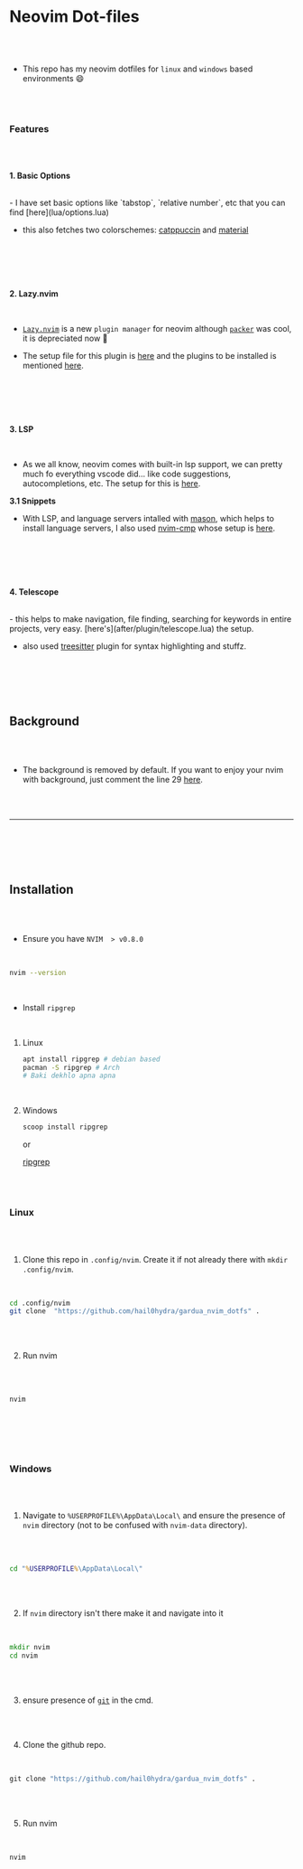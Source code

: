 # Neovim Dot-files

<br>
<br>

- This repo has my neovim dotfiles for `linux` and `windows` based environments :smile:

<br>
<br>

### Features

<br>
<br>

__1. Basic Options__

<br>
  - I have set basic options like `tabstop`, `relative number`, etc that you can find [here](lua/options.lua)

  - this also fetches two colorschemes: [catppuccin](https://github.com/catppuccin/nvim) and [material](https://github.com/kaicataldo/material.vim/)


<br>
<br>
<br>
<br>

__2. Lazy.nvim__

<br>

  - [`Lazy.nvim`](https://github.com/folke/lazy.nvim) is a new `plugin manager` for neovim although [`packer`](https://github.com/wbthomason/packer.nvim) was cool, it is depreciated now :smiling_face_with_tear:

  - The setup file for this plugin is [here](lua/plugin.lua) and the plugins to be installed is mentioned [here](lua/pluginlist.lua).

<br>
<br>
<br>
<br>

__3. LSP__

<br>

  - As we all know, neovim comes with built-in lsp support, we can pretty much fo everything vscode did... like code suggestions, autocompletions, etc. The setup for this is [here](after/plugin/lsp.lua).

  __3.1 Snippets__
  
   - With LSP, and language servers intalled with [mason](https://github.com/williamboman/mason.nvim), which helps to install language servers, I also used [nvim-cmp](https://github.com/hrsh7th/nvim-cmp) whose setup is [here](after/plugin/cmp.lua).

<br>
<br>
<br>
<br>

__4. Telescope__

<br>
  - this helps to make navigation, file finding, searching for keywords in entire projects, very easy. [here's](after/plugin/telescope.lua) the setup.
 
  - also used [treesitter](https://github.com/nvim-treesitter/nvim-treesitter) plugin for syntax highlighting and stuffz.

<br>
<br>
<br>
<br>

## Background

<br>
<br>

- The background is removed by default. If you want to enjoy your nvim with background, just comment the line 29 [here](lua/options.lua).

<br>
<br>

---

<br>
<br>
<br>
<br>

## Installation

<br>
<br>


- Ensure you have `NVIM  > v0.8.0`

<br>

```bash
nvim --version
```

<br>

- Install `ripgrep`

<br>

  1. Linux

     ```bash
     apt install ripgrep # debian based
     pacman -S ripgrep # Arch
     # Baki dekhlo apna apna
     ```
<br>

  2. Windows

     ```cmd
     scoop install ripgrep
     ```

     or

     [ripgrep](https://stackoverflow.com/questions/76666894/how-to-install-ripgrep-on-windows)

<br>
<br>

### Linux


<br>
<br>

1. Clone this repo in `.config/nvim`. Create it if not already there with `mkdir .config/nvim`.

<br>

```bash
cd .config/nvim
git clone  "https://github.com/hail0hydra/gardua_nvim_dotfs" .
```

<br>
<br>

 2. Run nvim

<br>
<br>

```bash
nvim
```

<br>
<br>
<br>
<br>


### Windows

<br>
<br>

1. Navigate to `%USERPROFILE%\AppData\Local\` and ensure the presence of `nvim` directory (not to be confused with `nvim-data` directory).

<br>
<br>

 ```cmd
cd "%USERPROFILE%\AppData\Local\"
```

<br>
<br>

2. If `nvim` directory isn't there make it and navigate into it

<br>

```cmd
mkdir nvim
cd nvim
```

<br>
<br>

3. ensure presence of [`git`](https://github.com/git-guides/install-git) in the cmd.

<br>
<br>

4. Clone the github repo.

<br>

```cmd
git clone "https://github.com/hail0hydra/gardua_nvim_dotfs" .
```
<br>
<br>

5. Run nvim

<br>

```cmd
nvim
```

